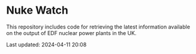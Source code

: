 # Nuke Watch

This repository includes code for retrieving the latest information available on the output of EDF nuclear power plants in the UK.

Last updated: 2024-04-11 20:08